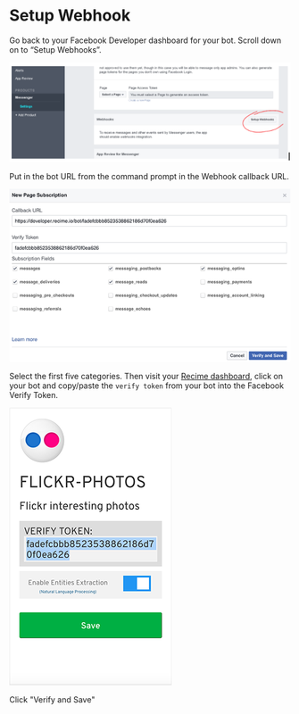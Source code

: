 # Setup Webhook

Go back to your Facebook Developer dashboard for your bot. Scroll down on to “Setup Webhooks”.

![](setup-webhook.png)

Put in the bot URL from the command prompt in the Webhook callback URL.

![](edit-webhook.png)

Select the first five categories. Then visit your [Recime dashboard](https://developer.recime.io/account), click on your bot and copy/paste the `verify token` from your bot into the Facebook Verify Token.

![](facebook-verify-token-dashboard.png)

Click "Verify and Save"
